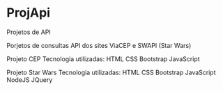 # ProjApi
Projetos de API

Porjetos de consultas API dos sites ViaCEP e SWAPI (Star Wars)

Projeto CEP
Tecnologia utilizadas:
HTML
CSS
Bootstrap
JavaScript

Projeto Star Wars
Tecnologia utilizadas:
HTML
CSS
Bootstrap
JavaScript
NodeJS
JQuery
